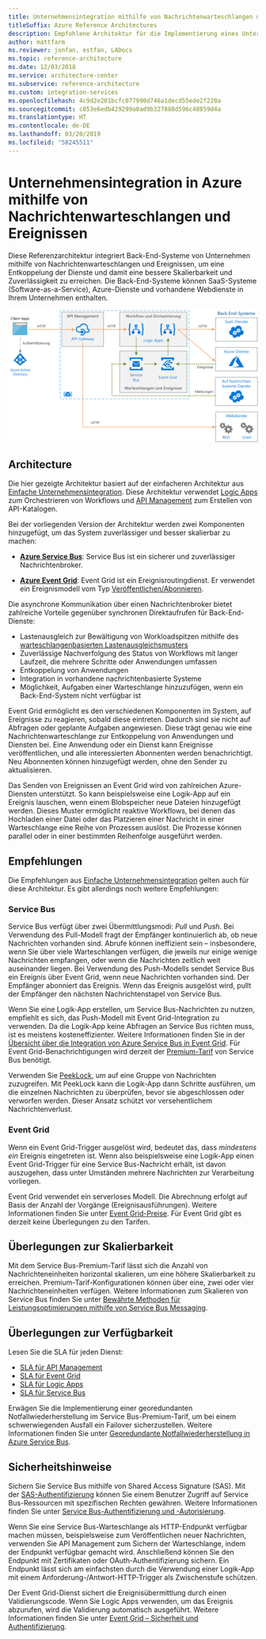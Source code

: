 ```yaml
---
title: Unternehmensintegration mithilfe von Nachrichtenwarteschlangen und Ereignissen
titleSuffix: Azure Reference Architectures
description: Empfohlene Architektur für die Implementierung eines Unternehmensintegrationsmusters in Azure Logic Apps, Azure API Management, Azure Service Bus und Azure Event Grid.
author: mattfarm
ms.reviewer: jonfan, estfan, LADocs
ms.topic: reference-architecture
ms.date: 12/03/2018
ms.service: architecture-center
ms.subservice: reference-architecture
ms.custom: integration-services
ms.openlocfilehash: 4c9d2e201bcfc077990d746a1decd55ede2f220a
ms.sourcegitcommit: c053e6edb429299a0ad9b327888d596c48859d4a
ms.translationtype: HT
ms.contentlocale: de-DE
ms.lasthandoff: 03/20/2019
ms.locfileid: "58245511"
---
```

# <a name="enterprise-integration-on-azure-using-message-queues-and-events"></a>Unternehmensintegration in Azure mithilfe von Nachrichtenwarteschlangen und Ereignissen

Diese Referenzarchitektur integriert Back-End-Systeme von Unternehmen mithilfe von Nachrichtenwarteschlangen und Ereignissen, um eine Entkoppelung der Dienste und damit eine bessere Skalierbarkeit und Zuverlässigkeit zu erreichen. Die Back-End-Systeme können SaaS-Systeme (Software-as-a-Service), Azure-Dienste und vorhandene Webdienste in Ihrem Unternehmen enthalten.

![Referenzarchitektur für die Unternehmensintegration mit Warteschlangen und Ereignissen](./_images/enterprise-integration-queues-events.png)

## <a name="architecture"></a>Architecture

Die hier gezeigte Architektur basiert auf der einfacheren Architektur aus [Einfache Unternehmensintegration][basic-enterprise-integration]. Diese Architektur verwendet [Logic Apps][logic-apps] zum Orchestrieren von Workflows und [API Management][apim] zum Erstellen von API-Katalogen.

Bei der vorliegenden Version der Architektur werden zwei Komponenten hinzugefügt, um das System zuverlässiger und besser skalierbar zu machen:

- **[Azure Service Bus][service-bus]**: Service Bus ist ein sicherer und zuverlässiger Nachrichtenbroker.

- **[Azure Event Grid][event-grid]**: Event Grid ist ein Ereignisroutingdienst. Er verwendet ein Ereignismodell vom Typ [Veröffentlichen/Abonnieren](../../patterns/publisher-subscriber.md).

Die asynchrone Kommunikation über einen Nachrichtenbroker bietet zahlreiche Vorteile gegenüber synchronen Direktaufrufen für Back-End-Dienste:

- Lastenausgleich zur Bewältigung von Workloadspitzen mithilfe des [warteschlangenbasierten Lastenausgleichsmusters](../../patterns/queue-based-load-leveling.md)
- Zuverlässige Nachverfolgung des Status von Workflows mit langer Laufzeit, die mehrere Schritte oder Anwendungen umfassen
- Entkoppelung von Anwendungen
- Integration in vorhandene nachrichtenbasierte Systeme
- Möglichkeit, Aufgaben einer Warteschlange hinzuzufügen, wenn ein Back-End-System nicht verfügbar ist

Event Grid ermöglicht es den verschiedenen Komponenten im System, auf Ereignisse zu reagieren, sobald diese eintreten. Dadurch sind sie nicht auf Abfragen oder geplante Aufgaben angewiesen. Diese trägt genau wie eine Nachrichtenwarteschlange zur Entkoppelung von Anwendungen und Diensten bei. Eine Anwendung oder ein Dienst kann Ereignisse veröffentlichen, und alle interessierten Abonnenten werden benachrichtigt. Neu Abonnenten können hinzugefügt werden, ohne den Sender zu aktualisieren.

Das Senden von Ereignissen an Event Grid wird von zahlreichen Azure-Diensten unterstützt. So kann beispielsweise eine Logik-App auf ein Ereignis lauschen, wenn einem Blobspeicher neue Dateien hinzugefügt werden. Dieses Muster ermöglicht reaktive Workflows, bei denen das Hochladen einer Datei oder das Platzieren einer Nachricht in einer Warteschlange eine Reihe von Prozessen auslöst. Die Prozesse können parallel oder in einer bestimmten Reihenfolge ausgeführt werden.

## <a name="recommendations"></a>Empfehlungen

Die Empfehlungen aus [Einfache Unternehmensintegration][basic-enterprise-integration] gelten auch für diese Architektur. Es gibt allerdings noch weitere Empfehlungen:

### <a name="service-bus"></a>Service Bus

Service Bus verfügt über zwei Übermittlungsmodi: *Pull* und *Push*. Bei Verwendung des Pull-Modell fragt der Empfänger kontinuierlich ab, ob neue Nachrichten vorhanden sind. Abrufe können ineffizient sein – insbesondere, wenn Sie über viele Warteschlangen verfügen, die jeweils nur einige wenige Nachrichten empfangen, oder wenn die Nachrichten zeitlich weit auseinander liegen. Bei Verwendung des Push-Modells sendet Service Bus ein Ereignis über Event Grid, wenn neue Nachrichten vorhanden sind. Der Empfänger abonniert das Ereignis. Wenn das Ereignis ausgelöst wird, pullt der Empfänger den nächsten Nachrichtenstapel von Service Bus.

Wenn Sie eine Logik-App erstellen, um Service Bus-Nachrichten zu nutzen, empfiehlt es sich, das Push-Modell mit Event Grid-Integration zu verwenden. Da die Logik-App keine Abfragen an Service Bus richten muss, ist es meistens kosteneffizienter. Weitere Informationen finden Sie in der [Übersicht über die Integration von Azure Service Bus in Event Grid](/azure/service-bus-messaging/service-bus-to-event-grid-integration-concept). Für Event Grid-Benachrichtigungen wird derzeit der [Premium-Tarif](https://azure.microsoft.com/pricing/details/service-bus/) von Service Bus benötigt.

Verwenden Sie [PeekLock](/azure/service-bus-messaging/service-bus-messaging-overview#queues), um auf eine Gruppe von Nachrichten zuzugreifen. Mit PeekLock kann die Logik-App dann Schritte ausführen, um die einzelnen Nachrichten zu überprüfen, bevor sie abgeschlossen oder verworfen werden. Dieser Ansatz schützt vor versehentlichem Nachrichtenverlust.

### <a name="event-grid"></a>Event Grid

Wenn ein Event Grid-Trigger ausgelöst wird, bedeutet das, dass *mindestens ein* Ereignis eingetreten ist. Wenn also beispielsweise eine Logik-App einen Event Grid-Trigger für eine Service Bus-Nachricht erhält, ist davon auszugehen, dass unter Umständen mehrere Nachrichten zur Verarbeitung vorliegen.

Event Grid verwendet ein serverloses Modell. Die Abrechnung erfolgt auf Basis der Anzahl der Vorgänge (Ereignisausführungen). Weitere Informationen finden Sie unter [Event Grid-Preise](https://azure.microsoft.com/pricing/details/event-grid/). Für Event Grid gibt es derzeit keine Überlegungen zu den Tarifen.

## <a name="scalability-considerations"></a>Überlegungen zur Skalierbarkeit

Mit dem Service Bus-Premium-Tarif lässt sich die Anzahl von Nachrichteneinheiten horizontal skalieren, um eine höhere Skalierbarkeit zu erreichen. Premium-Tarif-Konfigurationen können über eine, zwei oder vier Nachrichteneinheiten verfügen. Weitere Informationen zum Skalieren von Service Bus finden Sie unter [Bewährte Methoden für Leistungsoptimierungen mithilfe von Service Bus Messaging](/azure/service-bus-messaging/service-bus-performance-improvements).

## <a name="availability-considerations"></a>Überlegungen zur Verfügbarkeit

Lesen Sie die SLA für jeden Dienst:

- [SLA für API Management][apim-sla]
- [SLA für Event Grid][event-grid-sla]
- [SLA für Logic Apps][logic-apps-sla]
- [SLA für Service Bus][sb-sla]

Erwägen Sie die Implementierung einer georedundanten Notfallwiederherstellung im Service Bus-Premium-Tarif, um bei einem schwerwiegenden Ausfall ein Failover sicherzustellen. Weitere Informationen finden Sie unter [Georedundante Notfallwiederherstellung in Azure Service Bus](/azure/service-bus-messaging/service-bus-geo-dr).

## <a name="security-considerations"></a>Sicherheitshinweise

Sichern Sie Service Bus mithilfe von Shared Access Signature (SAS). Mit der [SAS-Authentifizierung](/azure/service-bus-messaging/service-bus-sas) können Sie einem Benutzer Zugriff auf Service Bus-Ressourcen mit spezifischen Rechten gewähren. Weitere Informationen finden Sie unter [Service Bus-Authentifizierung und -Autorisierung](/azure/service-bus-messaging/service-bus-authentication-and-authorization).

Wenn Sie eine Service Bus-Warteschlange als HTTP-Endpunkt verfügbar machen müssen, beispielsweise zum Veröffentlichen neuer Nachrichten, verwenden Sie API Management zum Sichern der Warteschlange, indem der Endpunkt verfügbar gemacht wird. Anschließend können Sie den Endpunkt mit Zertifikaten oder OAuth-Authentifizierung sichern. Ein Endpunkt lässt sich am einfachsten durch die Verwendung einer Logik-App mit einem Anforderung-/Antwort-HTTP-Trigger als Zwischenstufe schützen.

Der Event Grid-Dienst sichert die Ereignisübermittlung durch einen Validierungscode. Wenn Sie Logic Apps verwenden, um das Ereignis abzurufen, wird die Validierung automatisch ausgeführt. Weitere Informationen finden Sie unter [Event Grid – Sicherheit und Authentifizierung](/azure/event-grid/security-authentication).

[apim]: /azure/api-management
[apim-sla]: https://azure.microsoft.com/support/legal/sla/api-management/
[event-grid]: /azure/event-grid/
[event-grid-sla]: https://azure.microsoft.com/support/legal/sla/event-grid
[logic-apps]: /azure/logic-apps/logic-apps-overview
[logic-apps-sla]: https://azure.microsoft.com/support/legal/sla/logic-apps
[sb-sla]: https://azure.microsoft.com/support/legal/sla/service-bus/
[service-bus]: /azure/service-bus-messaging/
[basic-enterprise-integration]: ./basic-enterprise-integration.md
